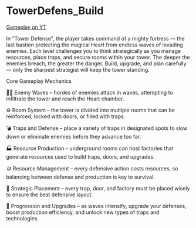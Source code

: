 # TowerDefens_Build

[Gameplay on YT](https://youtu.be/2AE14vZ-3To)

In "Tower Defense", the player takes command of a mighty fortress — the last bastion protecting the magical Heart from endless waves of invading enemies. Each level challenges you to think strategically as you manage resources, place traps, and secure rooms within your tower. The deeper the enemies breach, the greater the danger. Build, upgrade, and plan carefully — only the sharpest strategist will keep the tower standing.

Core Gameplay Mechanics

🧟‍♂️ Enemy Waves – hordes of enemies attack in waves, attempting to infiltrate the tower and reach the Heart chamber.

⚙️ Room System – the tower is divided into multiple rooms that can be reinforced, locked with doors, or filled with traps.

💣 Traps and Defense – place a variety of traps in designated spots to slow down or eliminate enemies before they advance too far.

🏭 Resource Production – underground rooms can host factories that generate resources used to build traps, doors, and upgrades.

🪙 Resource Management – every defensive action costs resources, so balancing between defense and production is key to survival.

🏰 Strategic Placement – every trap, door, and factory must be placed wisely to ensure the best defensive layout.

🔄 Progression and Upgrades – as waves intensify, upgrade your defenses, boost production efficiency, and unlock new types of traps and technologies.
